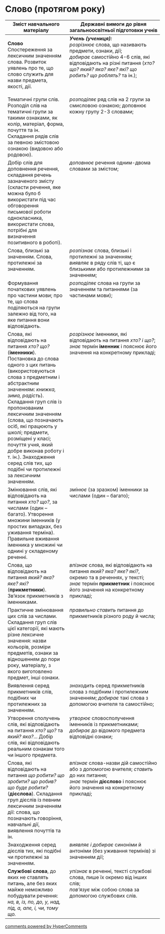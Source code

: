 <div id="hypercomments_widget" class="js-hypercomments-widget invisible"></div>

# Слово (протягом року)

<table>
  <tr>
    <td width="40%" align="center"><b>Зміст навчального матеріалу</b></td>
    <td width="60%" align="center"><b>Державні вимоги до рівня загальноосвітньої підготовки учнів</b></td>
  </tr>
<tbody>
  <tr>
    <td width="40%" style="vertical-align:top !important;">
    <p><b>Слово</b><br>
Спостереження за лексичним значенням слова. Розвиток уявлень про те, що слово служить для назви предмета, якості, дії.</td>
    <td width="60%" style="vertical-align:top !important;">
<i><b>Учень (учениця):</b></i><br>
<i>розрізнює</i> слова, що називають предмети, ознаки, дії;<br>
<i>добирає</i> самостійно 4-6 слів, які відповідають на різні питання (<i>хто? що? який? яка? яке? які? що робить? що роблять?</i> та ін.);<br></td>
  </tr>
  <tr>
    <td width="40%" style="vertical-align:top !important;">
 Тематичні групи слів. Розподіл слів на тематичні групи за такими ознаками, як колір, матеріал, форма, почуття та ін. Складання рядів слів за певною змістовою ознакою (видовою або родовою).</td>
    <td width="60%" style="vertical-align:top !important;">
<i>розподіляє</i> ряд слів на 2 групи за смисловою ознакою; доповнює кожну групу 2-3 словами;</td>
  </tr>
  <tr>
    <td width="40%" style="vertical-align:top !important;">
Добір слів для доповнення речення, складання речень зазначеного змісту (скласти речення, яке можна було б використати під час обговорення письмової роботи однокласника, використати слова, потрібні для визначення позитивного в роботі).</td>
    <td width="60%" style="vertical-align:top !important;">
<i>доповнює</i> речення одним-двома словами за змістом;</td>
  </tr>
  <tr>
    <td width="40%" style="vertical-align:top !important;">
Слова, близькі за значенням. Слова, протилежні за значенням.</td>
    <td width="60%" style="vertical-align:top !important;">
<i>розпізнає</i> слова, близькі і протилежні за значенням;<br>
<i>виявляє</i> в ряду слів ті, що є близькими або протилежними за значенням;<br></td>
  </tr>
  <tr>
    <td width="40%" style="vertical-align:top !important;">
Формування початкових уявлень про частини мови; про те, що слова поділяються на групи залежно від того, на яке питання вони відповідають.</td>
    <td width="60%" style="vertical-align:top !important;">
<i>розподіляє</i> слова на групи за значенням та питаннями (за частинами мови);</td>
  </tr>
  <tr>
    <td width="40%" style="vertical-align:top !important;">
Слова, які відповідають на питання <i>хто? що?</i> (<b>іменники</b>). Постановка до слова одного з цих питань (використовуються слова з предметним і абстрактним значенням: <i>книжка, зима, радість</i>). Складання груп слів із пропонованим лексичним значенням (слова, що позначають осіб, які працюють у школі; предмети, розміщені у класі; почуття учня, який добре виконав роботу і т. ін.). Знаходження серед слів тих, що подібні чи протилежні за лексичним значенням.</td>
    <td width="60%" style="vertical-align:top !important;">
<i>розрізнює</i> іменники, які відповідають на питання <i>хто? і що?</i>;<br>
<i>знає</i> термін <b>іменник</b> і пояснює його значення на конкретному прикладі;</td>
  </tr>
  <tr>
    <td width="40%" style="vertical-align:top !important;">
Змінювання слів, які відповідають на питання <i>хто? що?</i>, за числами (один – багато). Утворення множини іменників (у простих випадках, без уживання терміна). Правильне вживання іменника у множині чи однині у складеному реченні. </td>
    <td width="60%" style="vertical-align:top !important;">
<i>змінює</i> (за зразком) іменники за числами (один – багато);</td>
  </tr>
  <tr>
    <td width="40%" style="vertical-align:top !important;">
Слова, що відповідають на питання <i>який? яка? яке? які?</i> (<b>прикметники</b>). Зв’язок прикметників з іменниками.</td>
    <td width="60%" style="vertical-align:top !important;">
<i>впізнає</i> слова, які відповідають на питання <i>який? яка? яке? які?</i>, окремо та в реченнях, у тексті;<br>
<i>знає</i> термін <b>прикметник</b> і пояснює його значення на конкретному прикладі;<br>
    </td>
  </tr>
  <tr>
    <td width="40%" style="vertical-align:top !important;">
Практичне змінювання цих слів за числами. Складання груп слів цієї категорії, які мають різне лексичне значення: назви кольорів, розміри предметів, ознаки за відношенням до пори року, матеріалу, з якого виготовлено предмет, інші ознаки. </td>
    <td width="60%" style="vertical-align:top !important;">
<i>правильно ставить</i> питання до прикметників різного роду й числа;</td>
  </tr>
  <tr>
    <td width="40%" style="vertical-align:top !important;">
Виявлення серед прикметників слів, подібних чи протилежних за значенням.</td>
    <td width="60%" style="vertical-align:top !important;">
<i>знаходить</i> серед прикметників слова з подібним і протилежним значенням; <i>добирає</i> такі слова з допомогою вчителя та самостійно;</td>
  </tr>
  <tr>
    <td width="40%" style="vertical-align:top !important;">
Утворення сполучень слів, які відповідають на питання <i>хто? що?</i> та <i>який? яка?</i>... Добір слів, які відповідають реальним ознакам того чи іншого предмета.</td>
    <td width="60%" style="vertical-align:top !important;">
<i>утворює</i> словосполучення іменників із прикметниками; <i>добирає</i> до відомого предмета відповідні ознаки;</td>
  </tr>
  <tr>
    <td width="40%" style="vertical-align:top !important;">
Слова, які відповідають на питання <i>що робити? що зробити? що робив? що буде робити?</i> (<b>дієслова</b>). Складання груп дієслів із певним лексичним значенням дії: слова, що позначають говоріння, навчальні дії, виявлення почуттів та ін.</td>
    <td width="60%" style="vertical-align:top !important;">
<i>впізнає</i> слова-назви дій самостійно або з допомогою вчителя; <i>ставить</i> до них питання;<br>
<i>знає</i> термін <b>дієслово</b> і пояснює його значення на конкретному прикладі;</td>
  </tr>
  <tr>
    <td width="40%" style="vertical-align:top !important;">
Знаходження серед дієслів тих, які подібні чи протилежні за значенням.</td>
    <td width="60%" style="vertical-align:top !important;">
<i>виявляє і добирає</i> синоніми й антоніми (без уживання термінів) зі значенням дії;</td>
  </tr>
  <tr>
    <td width="40%" style="vertical-align:top !important;">
<b>Службові слова</b>, до яких не ставлять питань, але без яких майже неможливо побудувати речення: <i>на, в, із, по, до, у, над, під, а, але, і, чи, тому що.</i></td>
    <td width="60%" style="vertical-align:top !important;">
<i>упізнає</i> в реченні, тексті службові слова, пише їх окремо від інших слів;<br>
<i>пов’язує</i> між собою слова за допомогою службових слів.<br></td>
  </tr>
</tbody>
</table>

<div class="js-hypercomments-container">
<a href="http://hypercomments.com" class="hc-link" title="comments widget">comments powered by HyperComments</a>
</div>